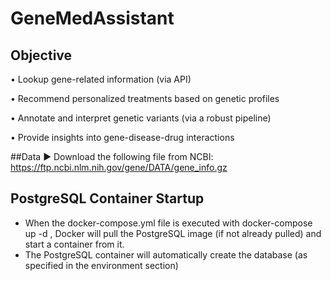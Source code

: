 # GeneMedAssistant

## Objective
•	Lookup gene-related information (via API)

•	Recommend personalized treatments based on genetic profiles

•	Annotate and interpret genetic variants (via a robust pipeline)

•	Provide insights into gene-disease-drug interactions

##Data
▶ Download the following file from NCBI:
https://ftp.ncbi.nlm.nih.gov/gene/DATA/gene_info.gz

## PostgreSQL Container Startup
- When the docker-compose.yml file is executed with docker-compose up -d , Docker will pull the PostgreSQL image
(if not already pulled) and start a container from it.
- The PostgreSQL container will automatically create the database (as specified in the environment section) 
